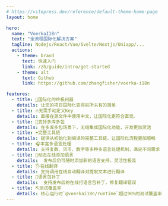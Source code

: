 ```yaml
---
# https://vitepress.dev/reference/default-theme-home-page
layout: home

hero:
  name: "VoerkaI18n"
  text: "全流程国际化解决方案"
  tagline: Nodejs/React/Vue/Svelte/Nextjs/Uniapp/...
  actions:
    - theme: brand
      text: 快速入门
      link: /zh/guide/intro/get-started
    - theme: alt
      text: Github
      link: https://github.com/zhangfisher/voerka-i18n

features:
  - title: 💎国际化的终极利器
    details: 让您的项目国际化变得前所未有的简单
  - title: 🔥无需手动定义Key
    details: 直接在源文件中使用中文，让国际化更符合直觉。
  - title: 🏃支持多库多包
    details: 在多库多包场景下，无缝集成国际化功能，开发更加灵活
  - title: ☂️完整工具链
    details: 提供从初始化到编译的完整工具链，让国际化流程更加顺畅
  - title: 🎧丰富多语言处理
    details: 支持复数、货币、数字等多种多语言处理机制，满足不同需求
  - title: 🚀动态在线添加语言
    details:  发布后仍可随时添加新的语言支持，灵活性极高
  - title: 🖐️在线翻译
    details: 支持调用在线自动翻译对提取文本进行翻译
  - title: 🎯语言包补丁
    details:  支持发布后的在线打语言包补丁，修复翻译错误
  - title: ⛏️测试覆盖率
    details: 核心运行时`@voerkai18n/runtime`超过90%的测试覆盖率
---
```


 